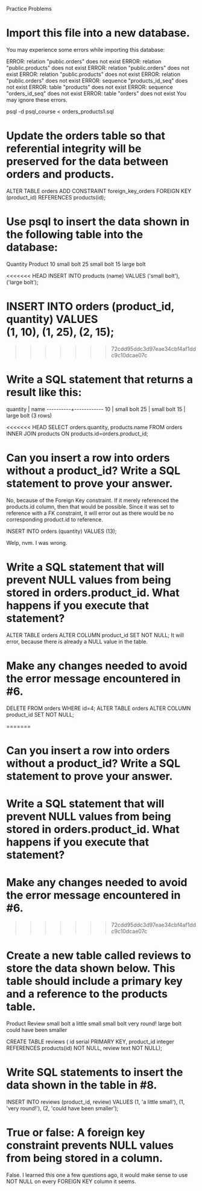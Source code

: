 Practice Problems

# Import this file into a new database.

You may experience some errors while importing this database:

ERROR:  relation "public.orders" does not exist
ERROR:  relation "public.products" does not exist
ERROR:  relation "public.orders" does not exist
ERROR:  relation "public.products" does not exist
ERROR:  relation "public.orders" does not exist
ERROR:  sequence "products_id_seq" does not exist
ERROR:  table "products" does not exist
ERROR:  sequence "orders_id_seq" does not exist
ERROR:  table "orders" does not exist
You may ignore these errors.

psql -d psql_course < orders_products1.sql

# Update the orders table so that referential integrity will be preserved for the data between orders and products.
ALTER TABLE orders ADD CONSTRAINT foreign_key_orders FOREIGN KEY (product_id) REFERENCES products(id);

# Use psql to insert the data shown in the following table into the database:

Quantity	Product
10	small bolt
25	small bolt
15	large bolt

<<<<<<< HEAD
INSERT INTO products
(name)
VALUES
('small bolt'),
('large bolt');

INSERT INTO orders
(product_id, quantity)
VALUES                          
(1, 10),
(1, 25), 
(2, 15);
=======
>>>>>>> 72cdd95ddc3d97eae34cbf4af1ddc9c10dcae07c

# Write a SQL statement that returns a result like this:

 quantity |    name
----------+------------
       10 | small bolt
       25 | small bolt
       15 | large bolt
(3 rows)

<<<<<<< HEAD
SELECT orders.quantity, products.name FROM
orders INNER JOIN products
ON products.id=orders.product_id;

# Can you insert a row into orders without a product_id? Write a SQL statement to prove your answer.
No, because of the Foreign Key constraint. If it merely referenced the products.id column, then that would be possible. Since it was set to reference with a FK constraint, it will error out as there would be no corresponding product.id to reference.

INSERT INTO orders
(quantity)
VALUES
(13);

Welp, nvm. I was wrong. 

# Write a SQL statement that will prevent NULL values from being stored in orders.product_id. What happens if you execute that statement?

ALTER TABLE orders ALTER COLUMN product_id SET NOT NULL;
It will error, because there is already a NULL value in the table.

# Make any changes needed to avoid the error message encountered in #6.

DELETE FROM orders WHERE id=4;
ALTER TABLE orders ALTER COLUMN product_id SET NOT NULL;

=======

# Can you insert a row into orders without a product_id? Write a SQL statement to prove your answer.

# Write a SQL statement that will prevent NULL values from being stored in orders.product_id. What happens if you execute that statement?


# Make any changes needed to avoid the error message encountered in #6.

>>>>>>> 72cdd95ddc3d97eae34cbf4af1ddc9c10dcae07c
# Create a new table called reviews to store the data shown below. This table should include a primary key and a reference to the products table.
Product	Review
small bolt	a little small
small bolt	very round!
large bolt	could have been smaller

CREATE TABLE reviews (
id serial PRIMARY KEY,
product_id integer REFERENCES products(id) NOT NULL,
review text NOT NULL);

# Write SQL statements to insert the data shown in the table in #8.
INSERT INTO reviews
(product_id, review)
VALUES
(1, 'a little small'),
(1, 'very round!'),
(2, 'could have been smaller');

# True or false: A foreign key constraint prevents NULL values from being stored in a column.
False. I learned this one a few questions ago, it would make sense to use NOT NULL on every FOREIGN KEY column it seems.
